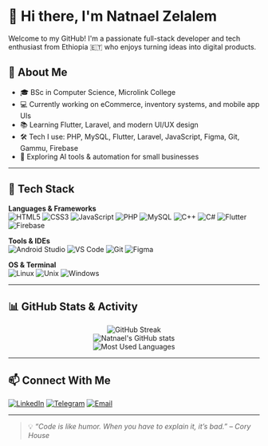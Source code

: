 # 👋 Hi there, I'm Natnael Zelalem

Welcome to my GitHub! I'm a passionate full-stack developer and tech enthusiast from Ethiopia 🇪🇹 who enjoys turning ideas into digital products.

## 🚀 About Me

- 🎓 BSc in Computer Science, Microlink College  
- 💻 Currently working on eCommerce, inventory systems, and mobile app UIs  
- 📚 Learning Flutter, Laravel, and modern UI/UX design  
- 🛠️ Tech I use: PHP, MySQL, Flutter, Laravel, JavaScript, Figma, Git, Gammu, Firebase  
- 🌱 Exploring AI tools & automation for small businesses  

---

## 🔧 Tech Stack

**Languages & Frameworks**  
![HTML5](https://img.shields.io/badge/-HTML5-E34F26?style=flat-square&logo=html5&logoColor=white)
![CSS3](https://img.shields.io/badge/-CSS3-1572B6?style=flat-square&logo=css3)
![JavaScript](https://img.shields.io/badge/-JavaScript-F7DF1E?style=flat-square&logo=javascript&logoColor=black)
![PHP](https://img.shields.io/badge/-PHP-777BB4?style=flat-square&logo=php)
![MySQL](https://img.shields.io/badge/-MySQL-4479A1?style=flat-square&logo=mysql)
![C++](https://img.shields.io/badge/-C++-00599C?style=flat-square&logo=c%2B%2B)
![C#](https://img.shields.io/badge/-C%23-239120?style=flat-square&logo=c-sharp)
![Flutter](https://img.shields.io/badge/-Flutter-02569B?style=flat-square&logo=flutter)
![Firebase](https://img.shields.io/badge/-Firebase-FFCA28?style=flat-square&logo=firebase)

**Tools & IDEs**  
![Android Studio](https://img.shields.io/badge/-Android%20Studio-3DDC84?style=flat-square&logo=android-studio&logoColor=white)
![VS Code](https://img.shields.io/badge/-VS%20Code-007ACC?style=flat-square&logo=visual-studio-code)
![Git](https://img.shields.io/badge/-Git-F05032?style=flat-square&logo=git)
![Figma](https://img.shields.io/badge/-Figma-F24E1E?style=flat-square&logo=figma)

**OS & Terminal**  
![Linux](https://img.shields.io/badge/-Linux-FCC624?style=flat-square&logo=linux&logoColor=black)
![Unix](https://img.shields.io/badge/-Unix-000000?style=flat-square&logo=unix&logoColor=white)
![Windows](https://img.shields.io/badge/-Windows-0078D6?style=flat-square&logo=windows)

---

## 📊 GitHub Stats & Activity

<div align="center">
  
![GitHub Streak](https://github-readme-streak-stats.herokuapp.com/?user=Natnael243&theme=github-dark-blue&hide_border=true)  
![Natnael's GitHub stats](https://github-readme-stats.vercel.app/api?username=Natnael243&show_icons=true&theme=github_dark&count_private=true&hide_border=true)  
![Most Used Languages](https://github-readme-stats.vercel.app/api/top-langs/?username=Natnael243&layout=compact&theme=github_dark&hide_border=true)  

</div>

---

## 📫 Connect With Me

[![LinkedIn](https://img.shields.io/badge/-LinkedIn-0077B5?style=flat-square&logo=linkedin)](https://www.linkedin.com/in/natnael-zelalem-204056210/)
[![Telegram](https://img.shields.io/badge/-Telegram-2CA5E0?style=flat-square&logo=telegram)](https://t.me/NATAYN_1924)
[![Email](https://img.shields.io/badge/-Email-EA4335?style=flat-square&logo=gmail&logoColor=white)](mailto:nhattyzola243@gmail.com)

---

> 💡 _“Code is like humor. When you have to explain it, it’s bad.” – Cory House_
